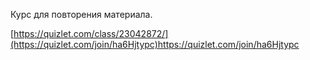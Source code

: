 Курс для повторения материала.

[https://quizlet.com/class/23042872/](https://quizlet.com/join/ha6Hjtypc)https://quizlet.com/join/ha6Hjtypc
